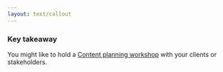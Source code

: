 ```yaml
---
layout: text/callout
---
```

### Key takeaway
You might like to hold a [Content planning workshop](/content-strategy/manage-content-requests/plan-content/content-planning-workshop) with your clients or stakeholders.
